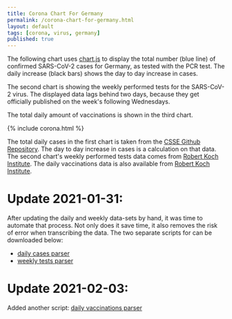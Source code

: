 ```yaml
---
title: Corona Chart For Germany
permalink: /corona-chart-for-germany.html
layout: default
tags: [corona, virus, germany]
published: true
---
```

The following chart uses [chart.js](https://www.chartjs.org/) to display the total number (blue line) of confirmed SARS-CoV-2 cases for Germany, as tested with the PCR test. The daily increase (black bars) shows the day to day increase in cases.

The second chart is showing the weekly performed tests for the SARS-CoV-2 virus. The displayed data lags behind two days, because they get officially published on the week's following Wednesdays.

The total daily amount of vaccinations is shown in the third chart.

{% include corona.html %}

The total daily cases in the first chart is taken from the [CSSE Github Repository][1]. The day to day increase in cases is a calculation on that data.
The second chart's weekly performed tests data comes from [Robert Koch Institute][2].
The daily vaccinations data is also available from [Robert Koch Institute][3].

[1]: <https://github.com/CSSEGISandData/COVID-19> "COVID-19 Data Repository by the Center for Systems Science and Engineering (CSSE) at Johns Hopkins University"
[2]: <https://www.rki.de/DE/Content/InfAZ/N/Neuartiges_Coronavirus/Daten/Testzahlen-gesamt.xlsx?__blob=publicationFile> "Erfassung der SARS-CoV-2-Testzahlen in Deutschland"
[3]: <https://www.rki.de/DE/Content/InfAZ/N/Neuartiges_Coronavirus/Daten/Impfquotenmonitoring.xlsx?__blob=publicationFile> "Tabelle mit den gemeldeten Impfungen bundesweit und nach Bundesland sowie nach STIKO-Indikation"

# Update 2021-01-31:
After updating the daily and weekly data-sets by hand, it was time to automate that process. Not only does it save time, it also removes the risk of error when transcribing the data.
The two separate scripts for can be downloaded below:
- [daily cases parser](/assets/code-examples/covid_daily_cases_parser.py)
- [weekly tests parser](/assets/code-examples/covid_weekly_tests_parser.py)

# Update 2021-02-03:
Added another script: [daily vaccinations parser](/assets/code-examples/covid_daily_vaccinations_parser.py) 
